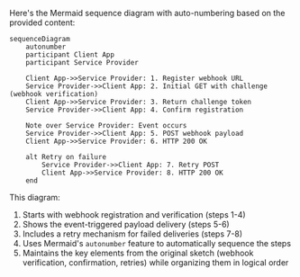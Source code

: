 Here's the Mermaid sequence diagram with auto-numbering based on the provided content:

```mermaid
sequenceDiagram
    autonumber
    participant Client App
    participant Service Provider

    Client App->>Service Provider: 1. Register webhook URL
    Service Provider->>Client App: 2. Initial GET with challenge (webhook verification)
    Client App->>Service Provider: 3. Return challenge token
    Service Provider->>Client App: 4. Confirm registration

    Note over Service Provider: Event occurs
    Service Provider->>Client App: 5. POST webhook payload
    Client App->>Service Provider: 6. HTTP 200 OK

    alt Retry on failure
        Service Provider->>Client App: 7. Retry POST
        Client App->>Service Provider: 8. HTTP 200 OK
    end
```

This diagram:
1. Starts with webhook registration and verification (steps 1-4)
2. Shows the event-triggered payload delivery (steps 5-6)
3. Includes a retry mechanism for failed deliveries (steps 7-8)
4. Uses Mermaid's `autonumber` feature to automatically sequence the steps
5. Maintains the key elements from the original sketch (webhook verification, confirmation, retries) while organizing them in logical order
